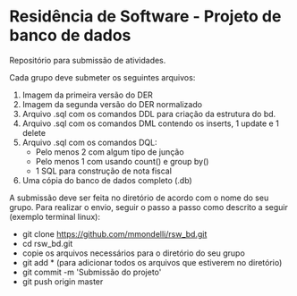 # Residência de Software - Projeto de banco de dados
Repositório para submissão de atividades.

Cada grupo deve submeter os seguintes arquivos:

1. Imagem da primeira versão do DER
2. Imagem da segunda versão do DER normalizado
3. Arquivo .sql com os comandos DDL para criação da estrutura do bd.
4. Arquivo .sql com os comandos DML contendo os inserts, 1 update e 1 delete
5. Arquivo .sql com os comandos DQL:
    * Pelo menos 2 com algum tipo de junção
    * Pelo menos 1 com usando count() e group by()
    * 1 SQL para construção de nota fiscal
6. Uma cópia do banco de dados completo (<nome do bd>.db)

A submissão deve ser feita no diretório de acordo com o nome do seu grupo. Para realizar o envio, seguir o passo a passo como descrito a seguir (exemplo terminal linux):

* git clone https://github.com/mmondelli/rsw_bd.git
* cd rsw_bd.git
* copie os arquivos necessários para o diretório do seu grupo
* git add * (para adicionar todos os arquivos que estiverem no diretório)
* git commit -m 'Submissão do projeto'
* git push origin master
